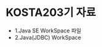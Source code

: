 <H1>KOSTA203기 자료</H1>

<ul>
  <li>1.Java SE WorkSpace 파일</li>
  <li>2.Java(JDBC) WorkSpace</li>
</ul>
